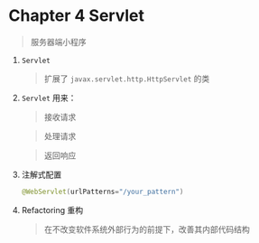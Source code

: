 # Chapter 4 Servlet

> 服务器端小程序

1. `Servlet`

    > 扩展了 `javax.servlet.http.HttpServlet` 的类
    
2. `Servlet` 用来： 
    
    > 接收请求

    > 处理请求
    
    > 返回响应
    
3. 注解式配置

    ```java
    @WebServlet(urlPatterns="/your_pattern")
    ```
    
4. Refactoring 重构

    > 在不改变软件系统外部行为的前提下，改善其内部代码结构